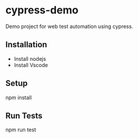 # cypress-demo

Demo project for web test automation using cypress.

## Installation

- Install nodejs
- Install Vscode

## Setup

  npm install
  
## Run Tests

  npm run test
